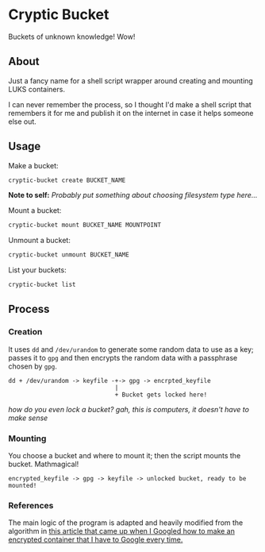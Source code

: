 # Cryptic Bucket
Buckets of unknown knowledge! Wow!

## About

Just a fancy name for a shell script wrapper around creating and mounting LUKS containers.

I can never remember the process, so I thought I'd make a shell script that remembers it for me and publish it on the internet in case it helps someone else out.

## Usage

Make a bucket:
```bash
cryptic-bucket create BUCKET_NAME 
```
**Note to self:** *Probably put something about choosing filesystem type here...*

Mount a bucket:
```bash
cryptic-bucket mount BUCKET_NAME MOUNTPOINT
```

Unmount a bucket:
```bash
cryptic-bucket unmount BUCKET_NAME
```

List your buckets:
```bash
cryptic-bucket list 
```

## Process

### Creation

It uses `dd` and `/dev/urandom` to generate some random data to use as a key; passes it to `gpg` and then encrypts the random data with a passphrase chosen by `gpg`. 

```
dd + /dev/urandom -> keyfile -+-> gpg -> encrpted_keyfile
                              |
                              + Bucket gets locked here!
```

*how do you even lock a bucket? gah, this is computers, it doesn't have to make sense*

### Mounting

You choose a bucket and where to mount it; then the script mounts the bucket. Mathmagical!

```
encrypted_keyfile -> gpg -> keyfile -> unlocked bucket, ready to be mounted!
```

### References

The main logic of the program is adapted and heavily modified from the algorithm in [this article that came up when I Googled how to make an encrypted container that I have to Google every time.](https://willhaley.com/blog/encrypted-file-container-disk-image-in-linux/)
